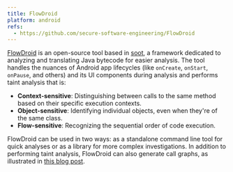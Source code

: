 ```yaml
---
title: FlowDroid
platform: android
refs:
  - https://github.com/secure-software-engineering/FlowDroid
---
```


[FlowDroid](https://github.com/secure-software-engineering/FlowDroid) is an open-source tool based in [soot](https://github.com/soot-oss/soot "soot"), a framework dedicated to analyzing and translating Java bytecode for easier analysis. The tool handles the nuances of Android app lifecycles (like `onCreate`, `onStart`, `onPause`, and others) and its UI components during analysis and performs taint analysis that is:

- **Context-sensitive**: Distinguishing between calls to the same method based on their specific execution contexts.
- **Object-sensitive**: Identifying individual objects, even when they're of the same class.
- **Flow-sensitive**: Recognizing the sequential order of code execution.

FlowDroid can be used in two ways: as a standalone command line tool for quick analyses or as a library for more complex investigations. In addition to performing taint analysis, FlowDroid can also generate call graphs, as illustrated in [this blog post](https://medium.com/geekculture/generating-call-graphs-in-android-using-flowdroid-pointsto-analysis-7b2e296e6697 "Generating Call Graphs in Android Using FlowDroid + PointsTo Analysis by Navid Salehnamadi").

